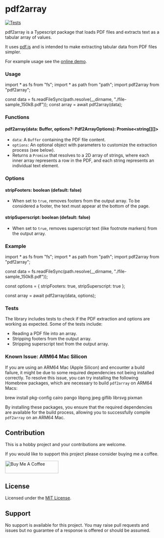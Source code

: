# pdf2array

[![Tests](https://github.com/tonyroberts/pdf2array/actions/workflows/tests.yml/badge.svg?branch=main)](https://github.com/tonyroberts/pdf2array/actions/workflows/tests.yml)

pdf2array is a Typescript package that loads PDF files and extracts text as a tabular array of values.

It uses [pdf.js](https://github.com/mozilla/pdf.js/) and is intended to make extracting tabular data from PDF files simpler.

For example usage see the [online demo](https://tonyroberts.github.io/pdf2array/).

### Usage

import * as fs from "fs";
import * as path from "path";
import pdf2array from "pdf2array";

const data = fs.readFileSync(path.resolve(__dirname, "./file-sample_150kB.pdf"));
const array = await pdf2array(data);

### Functions

#### pdf2array(data: Buffer, options?: Pdf2ArrayOptions): Promise<string[][]>

- `data`: A `Buffer` containing the PDF file content.
- `options`: An optional object with parameters to customize the extraction process (see below).
- Returns a `Promise` that resolves to a 2D array of strings, where each inner array represents a row in the PDF, and each string represents an individual text element.

### Options

#### stripFooters: boolean (default: false)

- When set to `true`, removes footers from the output array. To be considered a footer, the text must appear at the bottom of the page.

#### stripSuperscript: boolean (default: false)

- When set to `true`, removes superscript text (like footnote markers) from the output array.

### Example

import * as fs from "fs";
import * as path from "path";
import pdf2array from "pdf2array";

const data = fs.readFileSync(path.resolve(__dirname, "./file-sample_150kB.pdf"));

const options = {
  stripFooters: true,
  stripSuperscript: true
};

const array = await pdf2array(data, options);

### Tests

The library includes tests to check if the PDF extraction and options are working as expected. Some of the tests include:

- Reading a PDF file into an array.
- Stripping footers from the output array.
- Stripping superscript text from the output array.

### Known Issue: ARM64 Mac Silicon

If you are using an ARM64 Mac (Apple Silicon) and encounter a build failure, it might be due to some required dependencies not being installed correctly. To resolve this issue, you can try installing the following Homebrew packages, which are necessary to build `pdf2array` on ARM64 Macs:

brew install pkg-config cairo pango libpng jpeg giflib librsvg pixman

By installing these packages, you ensure that the required dependencies are available for the build process, allowing you to successfully compile `pdf2array` on an ARM64 Mac.


## Contribution

This is a hobby project and your contributions are welcome.

If you would like to support this project please consider buying me a coffee.

<a href="https://www.buymeacoffee.com/tonyroberts" target="_blank"><img src="https://cdn.buymeacoffee.com/buttons/default-orange.png" alt="Buy Me A Coffee" height="41" width="174"></a>

## License

Licensed under the [MIT License](https://raw.githubusercontent.com/tonyroberts/pdf2array/main/LICENSE).

## Support

No support is available for this project. You may raise pull requests and issues but no guarantee of a response is offered or should be assumed.
